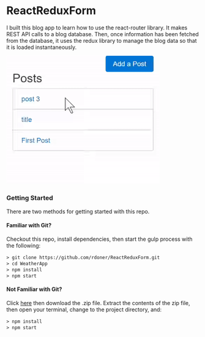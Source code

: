 # ReactReduxForm

I built this blog app to learn how to use the react-router library. It makes REST API calls to a blog database. Then, once information has been fetched from the database, it uses the redux library to manage the blog data so that it is loaded instantaneously. 

<img src="BlogAppGif.gif" width="400">

### Getting Started

There are two methods for getting started with this repo.

#### Familiar with Git?
Checkout this repo, install dependencies, then start the gulp process with the following:

```
> git clone https://github.com/rdoner/ReactReduxForm.git
> cd WeatherApp
> npm install
> npm start
```

#### Not Familiar with Git?
Click [here](https://github.com/rdoner/ReactReduxForm.git) then download the .zip file.  Extract the contents of the zip file, then open your terminal, change to the project directory, and:

```
> npm install
> npm start
```
